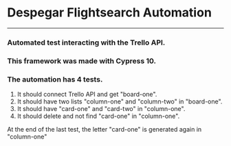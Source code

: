 # Despegar Flightsearch Automation
***
### Automated test interacting with the Trello API.
### This framework was made with Cypress 10.

###  The automation has 4 tests.
1. It should connect Trello API and get "board-one".
2. It should have two lists "column-one" and "column-two" in "board-one".
3. It should have "card-one" and "card-two" in "column-one".
4. It should delete and not find "card-one" in "column-one".

At the end of the last test, the letter "card-one" is generated again in "column-one"
